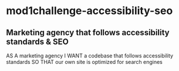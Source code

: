 # mod1challenge-accessibility-seo

## Marketing agency that follows accessibility standards &amp; SEO

AS A marketing agency
I WANT a codebase that follows accessibility standards
SO THAT our own site is optimized for search engines

